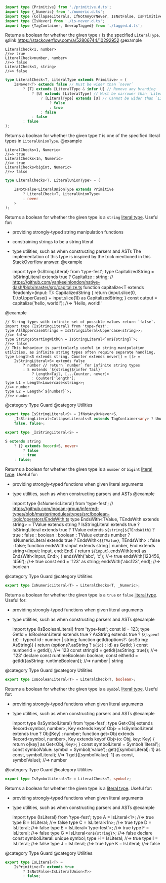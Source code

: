 ``` typescript
import type {Primitive} from './primitive.d.ts';
import type {_Numeric} from './numeric.d.ts';
import type {CollapseLiterals, IfNotAnyOrNever, IsNotFalse, IsPrimitive} from './internal/index.d.ts';
import type {IsNever} from './is-never.d.ts';
import type {TagContainer, UnwrapTagged} from './tagged.d.ts';
```

Returns a boolean for whether the given type `T` is the specified `LiteralType`.
@link <https://stackoverflow.com/a/52806744/10292952>
@example

    LiteralCheck<1, number>
    //=> true
    LiteralCheck<number, number>
    //=> false
    LiteralCheck<1, string>
    //=> false

``` typescript
type LiteralCheck<T, LiteralType extends Primitive> = (
    IsNever<T> extends false // Must be wider than `never`
        ? [T] extends [LiteralType & infer U] // Remove any branding
            ? [U] extends [LiteralType] // Must be narrower than `LiteralType`
                ? [LiteralType] extends [U] // Cannot be wider than `LiteralType`
                    ? false
                    : true
                : false
            : false
        : false
);
```

Returns a boolean for whether the given type `T` is one of the specified literal types in `LiteralUnionType`.
@example

    LiteralChecks<1, Numeric>
    //=> true
    LiteralChecks<1n, Numeric>
    //=> true
    LiteralChecks<bigint, Numeric>
    //=> false

``` typescript
type LiteralChecks<T, LiteralUnionType> = (
```

``` typescript
    IsNotFalse<LiteralUnionType extends Primitive
        ? LiteralCheck<T, LiteralUnionType>
        : never
    >
);
```

Returns a boolean for whether the given type is a `string` [literal type](https://www.typescriptlang.org/docs/handbook/2/everyday-types.html#literal-types).
Useful for:
- providing strongly-typed string manipulation functions
- constraining strings to be a string literal
- type utilities, such as when constructing parsers and ASTs
The implementation of this type is inspired by the trick mentioned in this [StackOverflow answer](https://stackoverflow.com/a/68261113/420747).
@example

    import type {IsStringLiteral} from 'type-fest';
    type CapitalizedString<T extends string> = IsStringLiteral<T> extends true ? Capitalize<T> : string;
    // https://github.com/yankeeinlondon/native-dash/blob/master/src/capitalize.ts
    function capitalize<T extends Readonly<string>>(input: T): CapitalizedString<T> {
        return (input.slice(0, 1).toUpperCase() + input.slice(1)) as CapitalizedString<T>;
    }
    const output = capitalize('hello, world!');
    //=> 'Hello, world!'

@example

    // String types with infinite set of possible values return `false`.
    import type {IsStringLiteral} from 'type-fest';
    type AllUppercaseStrings = IsStringLiteral<Uppercase<string>>;
    //=> false
    type StringsStartingWithOn = IsStringLiteral<`on${string}`>;
    //=> false
    // This behaviour is particularly useful in string manipulation utilities, as infinite string types often require separate handling.
    type Length<S extends string, Counter extends never[] = []> =
        IsStringLiteral<S> extends false
            ? number // return `number` for infinite string types
            : S extends `${string}${infer Tail}`
                ? Length<Tail, [...Counter, never]>
                : Counter['length'];
    type L1 = Length<Lowercase<string>>;
    //=> number
    type L2 = Length<`${number}`>;
    //=> number

@category Type Guard
@category Utilities

``` typescript
export type IsStringLiteral<S> = IfNotAnyOrNever<S,
    _IsStringLiteral<CollapseLiterals<S extends TagContainer<any> ? UnwrapTagged<S> : S>>,
    false, false>;
```

``` typescript
export type _IsStringLiteral<S> =
```

``` typescript
S extends string
    ? {} extends Record<S, never>
        ? false
        : true
    : false;
```

Returns a boolean for whether the given type is a `number` or `bigint` [literal type](https://www.typescriptlang.org/docs/handbook/2/everyday-types.html#literal-types).
Useful for:
- providing strongly-typed functions when given literal arguments
- type utilities, such as when constructing parsers and ASTs
@example

    import type {IsNumericLiteral} from 'type-fest';
    // https://github.com/inocan-group/inferred-types/blob/master/modules/types/src/boolean-logic/operators/EndsWith.ts
    type EndsWith<TValue, TEndsWith extends string> =
        TValue extends string
            ? IsStringLiteral<TEndsWith> extends true
                ? IsStringLiteral<TValue> extends true
                    ? TValue extends `${string}${TEndsWith}`
                        ? true
                        : false
                    : boolean
                : boolean
            : TValue extends number
                ? IsNumericLiteral<TValue> extends true
                    ? EndsWith<`${TValue}`, TEndsWith>
                    : false
                : false;
    function endsWith<Input extends string | number, End extends string>(input: Input, end: End) {
        return `${input}`.endsWith(end) as EndsWith<Input, End>;
    }
    endsWith('abc', 'c');
    //=> true
    endsWith(123456, '456');
    //=> true
    const end = '123' as string;
    endsWith('abc123', end);
    //=> boolean

@category Type Guard
@category Utilities

``` typescript
export type IsNumericLiteral<T> = LiteralChecks<T, _Numeric>;
```

Returns a boolean for whether the given type is a `true` or `false` [literal type](https://www.typescriptlang.org/docs/handbook/2/everyday-types.html#literal-types).
Useful for:
- providing strongly-typed functions when given literal arguments
- type utilities, such as when constructing parsers and ASTs
@example

    import type {IsBooleanLiteral} from 'type-fest';
    const id = 123;
    type GetId<AsString extends boolean> =
        IsBooleanLiteral<AsString> extends true
            ? AsString extends true
                ? `${typeof id}`
                : typeof id
            : number | string;
    function getId<AsString extends boolean = false>(options?: {asString: AsString}) {
        return (options?.asString ? `${id}` : id) as GetId<AsString>;
    }
    const numberId = getId();
    //=> 123
    const stringId = getId({asString: true});
    //=> '123'
    declare const runtimeBoolean: boolean;
    const eitherId = getId({asString: runtimeBoolean});
    //=> number | string

@category Type Guard
@category Utilities

``` typescript
export type IsBooleanLiteral<T> = LiteralCheck<T, boolean>;
```

Returns a boolean for whether the given type is a `symbol` [literal type](https://www.typescriptlang.org/docs/handbook/2/everyday-types.html#literal-types).
Useful for:
- providing strongly-typed functions when given literal arguments
- type utilities, such as when constructing parsers and ASTs
@example

    import type {IsSymbolLiteral} from 'type-fest';
    type Get<Obj extends Record<symbol, number>, Key extends keyof Obj> =
        IsSymbolLiteral<Key> extends true
            ? Obj[Key]
            : number;
    function get<Obj extends Record<symbol, number>, Key extends keyof Obj>(o: Obj, key: Key) {
        return o[key] as Get<Obj, Key>;
    }
    const symbolLiteral = Symbol('literal');
    const symbolValue: symbol = Symbol('value');
    get({[symbolLiteral]: 1} as const, symbolLiteral);
    //=> 1
    get({[symbolValue]: 1} as const, symbolValue);
    //=> number

@category Type Guard
@category Utilities

``` typescript
export type IsSymbolLiteral<T> = LiteralCheck<T, symbol>;
```

Returns a boolean for whether the given type is a [literal type](https://www.typescriptlang.org/docs/handbook/2/everyday-types.html#literal-types).
Useful for:
- providing strongly-typed functions when given literal arguments
- type utilities, such as when constructing parsers and ASTs
@example

    import type {IsLiteral} from 'type-fest';
    type A = IsLiteral<1>;
    //=> true
    type B = IsLiteral<number>;
    //=> false
    type C = IsLiteral<1n>;
    //=> true
    type D = IsLiteral<bigint>;
    //=> false
    type E = IsLiteral<'type-fest'>;
    //=> true
    type F = IsLiteral<string>;
    //=> false
    type G = IsLiteral<`on${string}`>;
    //=> false
    declare const symbolLiteral: unique symbol;
    type H = IsLiteral<typeof symbolLiteral>;
    //=> true
    type I = IsLiteral<symbol>;
    //=> false
    type J = IsLiteral<true>;
    //=> true
    type K = IsLiteral<boolean>;
    //=> false

@category Type Guard
@category Utilities

``` typescript
export type IsLiteral<T> =
    IsPrimitive<T> extends true
        ? IsNotFalse<IsLiteralUnion<T>>
        : false;
```